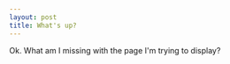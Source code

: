 ```yaml
---
layout: post
title: What's up?
---
```


Ok. What am I missing with the page I'm trying to display?

